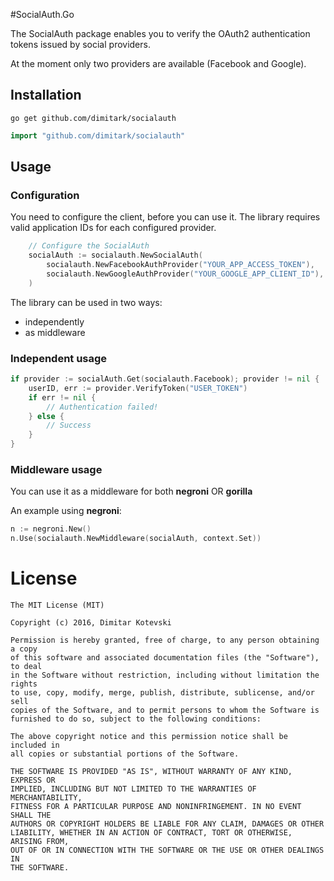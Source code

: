 #SocialAuth.Go

The SocialAuth package enables you to verify the OAuth2 authentication tokens issued by social providers. 

At the moment only two providers are available (Facebook and Google).  

## Installation

```
go get github.com/dimitark/socialauth
```

```go
import "github.com/dimitark/socialauth"
```

## Usage

### Configuration

You need to configure the client, before you can use it. The library requires valid application IDs for each configured provider. 

```go
	// Configure the SocialAuth
	socialAuth := socialauth.NewSocialAuth(
		socialauth.NewFacebookAuthProvider("YOUR_APP_ACCESS_TOKEN"),
		socialauth.NewGoogleAuthProvider("YOUR_GOOGLE_APP_CLIENT_ID"),
	)
```

The library can be used in two ways:

* independently
* as middleware


### Independent usage

```go
if provider := socialAuth.Get(socialauth.Facebook); provider != nil {
	userID, err := provider.VerifyToken("USER_TOKEN")
	if err != nil {
		// Authentication failed!
	} else {
		// Success
	}
}
```

### Middleware usage

You can use it as a middleware for both **negroni** OR **gorilla** 

An example using **negroni**:

```go
n := negroni.New()
n.Use(socialauth.NewMiddleware(socialAuth, context.Set))
```

License
=======

    The MIT License (MIT)

    Copyright (c) 2016, Dimitar Kotevski

    Permission is hereby granted, free of charge, to any person obtaining a copy
    of this software and associated documentation files (the "Software"), to deal
    in the Software without restriction, including without limitation the rights
    to use, copy, modify, merge, publish, distribute, sublicense, and/or sell
    copies of the Software, and to permit persons to whom the Software is
    furnished to do so, subject to the following conditions:

    The above copyright notice and this permission notice shall be included in
    all copies or substantial portions of the Software.

    THE SOFTWARE IS PROVIDED "AS IS", WITHOUT WARRANTY OF ANY KIND, EXPRESS OR
    IMPLIED, INCLUDING BUT NOT LIMITED TO THE WARRANTIES OF MERCHANTABILITY,
    FITNESS FOR A PARTICULAR PURPOSE AND NONINFRINGEMENT. IN NO EVENT SHALL THE
    AUTHORS OR COPYRIGHT HOLDERS BE LIABLE FOR ANY CLAIM, DAMAGES OR OTHER
    LIABILITY, WHETHER IN AN ACTION OF CONTRACT, TORT OR OTHERWISE, ARISING FROM,
    OUT OF OR IN CONNECTION WITH THE SOFTWARE OR THE USE OR OTHER DEALINGS IN
    THE SOFTWARE.